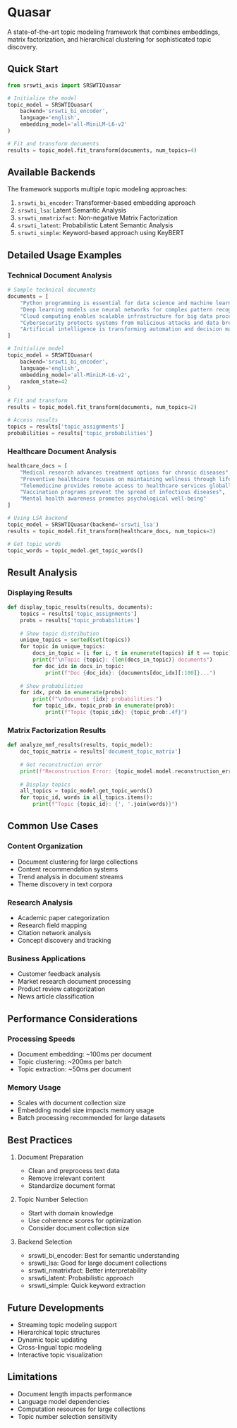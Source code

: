 # Quasar

A state-of-the-art topic modeling framework that combines embeddings, matrix factorization, and hierarchical clustering for sophisticated topic discovery.

## Quick Start

```python
from srswti_axis import SRSWTIQuasar

# Initialize the model
topic_model = SRSWTIQuasar(
    backend='srswti_bi_encoder',
    language='english',
    embedding_model='all-MiniLM-L6-v2'
)

# Fit and transform documents
results = topic_model.fit_transform(documents, num_topics=4)
```

## Available Backends

The framework supports multiple topic modeling approaches:

1. `srswti_bi_encoder`: Transformer-based embedding approach
2. `srswti_lsa`: Latent Semantic Analysis
3. `srswti_nmatrixfact`: Non-negative Matrix Factorization
4. `srswti_latent`: Probabilistic Latent Semantic Analysis
5. `srswti_simple`: Keyword-based approach using KeyBERT

## Detailed Usage Examples

### Technical Document Analysis

```python
# Sample technical documents
documents = [
    "Python programming is essential for data science and machine learning applications",
    "Deep learning models use neural networks for complex pattern recognition",
    "Cloud computing enables scalable infrastructure for big data processing",
    "Cybersecurity protects systems from malicious attacks and data breaches",
    "Artificial intelligence is transforming automation and decision making"
]

# Initialize model
topic_model = SRSWTIQuasar(
    backend='srswti_bi_encoder',
    language='english',
    embedding_model='all-MiniLM-L6-v2',
    random_state=42
)

# Fit and transform
results = topic_model.fit_transform(documents, num_topics=2)

# Access results
topics = results['topic_assignments']
probabilities = results['topic_probabilities']
```

### Healthcare Document Analysis

```python
healthcare_docs = [
    "Medical research advances treatment options for chronic diseases",
    "Preventive healthcare focuses on maintaining wellness through lifestyle",
    "Telemedicine provides remote access to healthcare services globally",
    "Vaccination programs prevent the spread of infectious diseases",
    "Mental health awareness promotes psychological well-being"
]

# Using LSA backend
topic_model = SRSWTIQuasar(backend='srswti_lsa')
results = topic_model.fit_transform(healthcare_docs, num_topics=3)

# Get topic words
topic_words = topic_model.get_topic_words()
```

## Result Analysis

### Displaying Results

```python
def display_topic_results(results, documents):
    topics = results['topic_assignments']
    probs = results['topic_probabilities']
    
    # Show topic distribution
    unique_topics = sorted(set(topics))
    for topic in unique_topics:
        docs_in_topic = [i for i, t in enumerate(topics) if t == topic]
        print(f"\nTopic {topic}: {len(docs_in_topic)} documents")
        for doc_idx in docs_in_topic:
            print(f"Doc {doc_idx}: {documents[doc_idx][:100]}...")
    
    # Show probabilities
    for idx, prob in enumerate(probs):
        print(f"\nDocument {idx} probabilities:")
        for topic_idx, topic_prob in enumerate(prob):
            print(f"Topic {topic_idx}: {topic_prob:.4f}")
```

### Matrix Factorization Results

```python
def analyze_nmf_results(results, topic_model):
    doc_topic_matrix = results['document_topic_matrix']
    
    # Get reconstruction error
    print(f"Reconstruction Error: {topic_model.model.reconstruction_err_:.4f}")
    
    # Display topics
    all_topics = topic_model.get_topic_words()
    for topic_id, words in all_topics.items():
        print(f"Topic {topic_id}: {', '.join(words)}")
```

## Common Use Cases

### Content Organization
- Document clustering for large collections
- Content recommendation systems
- Trend analysis in document streams
- Theme discovery in text corpora

### Research Analysis
- Academic paper categorization
- Research field mapping
- Citation network analysis
- Concept discovery and tracking

### Business Applications
- Customer feedback analysis
- Market research document processing
- Product review categorization
- News article classification

## Performance Considerations

### Processing Speeds
- Document embedding: ~100ms per document
- Topic clustering: ~200ms per batch
- Topic extraction: ~50ms per document

### Memory Usage
- Scales with document collection size
- Embedding model size impacts memory usage
- Batch processing recommended for large datasets

## Best Practices

1. Document Preparation
   - Clean and preprocess text data
   - Remove irrelevant content
   - Standardize document format

2. Topic Number Selection
   - Start with domain knowledge
   - Use coherence scores for optimization
   - Consider document collection size

3. Backend Selection
   - srswti_bi_encoder: Best for semantic understanding
   - srswti_lsa: Good for large document collections
   - srswti_nmatrixfact: Better interpretability
   - srswti_latent: Probabilistic approach
   - srswti_simple: Quick keyword extraction

## Future Developments

- Streaming topic modeling support
- Hierarchical topic structures
- Dynamic topic updating
- Cross-lingual topic modeling
- Interactive topic visualization

## Limitations

- Document length impacts performance
- Language model dependencies
- Computation resources for large collections
- Topic number selection sensitivity